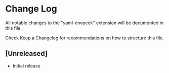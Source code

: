 # Change Log

All notable changes to the "yaml-envpeek" extension will be documented in this file.

Check [Keep a Changelog](http://keepachangelog.com/) for recommendations on how to structure this file.

## [Unreleased]

- Initial release
